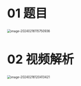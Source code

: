 # 01 题目

<img src="C:\Users\51532\AppData\Roaming\Typora\typora-user-images\image-20240216115750936.png" alt="image-20240216115750936" style="zoom:50%;" />



# 02 视频解析

<img src="C:\Users\51532\AppData\Roaming\Typora\typora-user-images\image-20240216120413421.png" alt="image-20240216120413421" style="zoom:50%;" />
